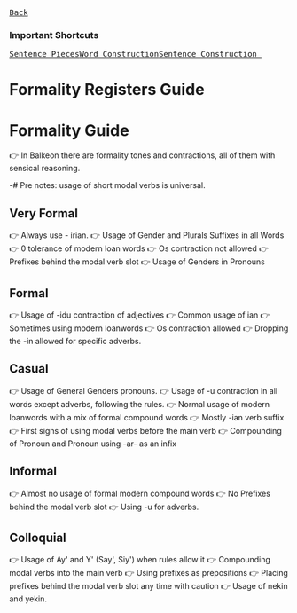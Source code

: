 [<kbd>Back</kbd>][Back]

[Back]: https://metroman.me/en/balkeon/docs

### Important Shortcuts

[<kbd>Sentence Pieces</kbd>][StPs][<kbd>Word Construction</kbd>][WdCn][<kbd>Sentence Construction </kbd>][SnCo]

[StPs]: https://metroman.me/en/balkeon/docs/instructions/sentencepieces
[WdCn]: https://metroman.me/en/balkeon/docs/instructions/wordconstruction
[SnCo]: https://metroman.me/en/balkeon/docs/instructions/sentences

# Formality Registers Guide

# Formality Guide

👉 In Balkeon there are formality tones and contractions, all of them with sensical reasoning.

-# Pre notes: usage of short modal verbs is universal. 

## Very Formal

👉 Always use - irian.
👉 Usage of Gender and Plurals Suffixes in all Words
👉 0 tolerance of modern loan words
👉 Os contraction not allowed
👉 Prefixes behind the modal verb slot
👉 Usage of Genders in Pronouns

## Formal

👉 Usage of -idu contraction of adjectives
👉 Common usage of ian
👉 Sometimes using modern loanwords
👉 Os contraction allowed
👉 Dropping the -in allowed for specific adverbs.

## Casual

👉 Usage of General Genders pronouns.
👉 Usage of -u contraction in all words except adverbs, following the rules.
👉 Normal usage of modern loanwords with a mix of formal compound words
👉 Mostly -ian verb suffix
👉 First signs of using modal verbs before the main verb
👉 Compounding of Pronoun and Pronoun using -ar- as an infix

## Informal

👉 Almost no usage of formal modern compound words
👉 No Prefixes behind the modal verb slot 
👉 Using -u for adverbs. 

## Colloquial

👉 Usage of Ay' and Y' (Say', Siy') when rules allow it
👉 Compounding modal verbs into the main verb
👉 Using prefixes as prepositions
👉 Placing prefixes behind the modal verb slot any time with caution
👉 Usage of nekin and yekin.
